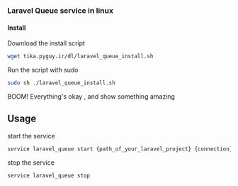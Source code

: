 ### Laravel Queue service in linux

#### Install

Download the install script
```bash
wget tika.pyguy.ir/dl/laravel_queue_install.sh
```

Run the script with sudo
```bash
sudo sh ./laravel_queue_install.sh
```

BOOM! Everything's okay , and show something amazing

## Usage
start the service

```bash
service laravel_queue start {path_of_your_laravel_project} {connection}
```

stop the service

```bash
service laravel_queue stop
```